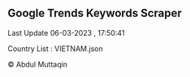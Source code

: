 

## Google Trends Keywords Scraper 
 
Last Update 06-03-2023 , 17:50:41

Country List :
VIETNAM.json



© Abdul Muttaqin 
